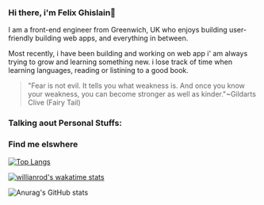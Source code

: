 ### Hi there, i'm Felix Ghislain👋
I am a front-end engineer from Greenwich, UK who enjoys building user-friendly building web apps, and everything in between.

Most recently, i have been building and working on web app
i' am always trying to grow and learning something new. i lose track of time when learning languages, reading or listining to a good book.

>"Fear is not evil. It tells you what weakness is. And once you know your weakness, you can become stronger as well as kinder."~Gildarts Clive (Fairy Tail)

### Talking aout Personal Stuffs:

### Find me elswhere
[![Top Langs](https://github-readme-stats.vercel.app/api/top-langs/?username=felixghislaindev&layout=compact&theme=dark)](https://github.com/anuraghazra/github-readme-stats)

[![willianrod's wakatime stats](https://github-readme-stats.vercel.app/api/wakatime?username=felixghislain&theme=dark)](https://github.com/anuraghazra/github-readme-stats)

![Anurag's GitHub stats](https://github-readme-stats.vercel.app/api?username=felixghislaindev&show_icons=true&theme=dark&layout=compact)

<!--**felixghislaindev/felixghislaindev** is a ✨ _special_ ✨ repository because its `README.md` (this file) appears on your GitHub profile.
### Hi there, i'm Felix Ghislain👋
Here are some ideas to get you started:

- 🔭 I’m currently working on ...
- 🌱 I’m currently learning Typescript React Graphql Node js
- 👯 I’m looking to collaborate on ...
- 🤔 I’m looking for help with ...
- 💬 Ask me about ...felixghislain@yahoo.com
- 📫 How to reach me: ...
- 😄 Pronouns: ...
- ⚡ Fun fact: ...
-->
